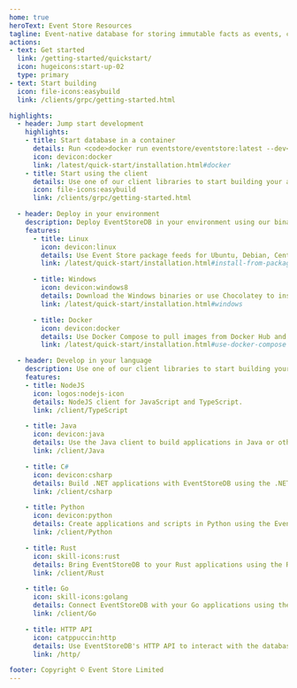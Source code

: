 ```yaml
---
home: true
heroText: Event Store Resources
tagline: Event-native database for storing immutable facts as events, complex event processing, and event-driven architectures.
actions:
- text: Get started
  link: /getting-started/quickstart/
  icon: hugeicons:start-up-02
  type: primary
- text: Start building
  icon: file-icons:easybuild
  link: /clients/grpc/getting-started.html

highlights:
  - header: Jump start development
    highlights:
    - title: Start database in a container
      details: Run <code>docker run eventstore/eventstore:latest --dev</code> to start EventStoreDB in developers mode.
      icon: devicon:docker
      link: /latest/quick-start/installation.html#docker
    - title: Start using the client
      details: Use one of our client libraries to start building your application.
      icon: file-icons:easybuild
      link: /clients/grpc/getting-started.html

  - header: Deploy in your environment
    description: Deploy EventStoreDB in your environment using our binaries, Docker Compose, or Kubernetes Operator.
    features:
      - title: Linux
        icon: devicon:linux
        details: Use Event Store package feeds for Ubuntu, Debian, CentOS, and Red Hat Enterprise Linux.
        link: /latest/quick-start/installation.html#install-from-packagecloud

      - title: Windows
        icon: devicon:windows8
        details: Download the Windows binaries or use Chocolatey to install EventStoreDB.
        link: /latest/quick-start/installation.html#windows

      - title: Docker
        icon: devicon:docker
        details: Use Docker Compose to pull images from Docker Hub and run EventStoreDB in containers.
        link: /latest/quick-start/installation.html#use-docker-compose

  - header: Develop in your language
    description: Use one of our client libraries to start building your application.
    features:
    - title: NodeJS
      icon: logos:nodejs-icon
      details: NodeJS client for JavaScript and TypeScript.
      link: /client/TypeScript

    - title: Java
      icon: devicon:java
      details: Use the Java client to build applications in Java or other JVM languages.
      link: /client/Java

    - title: C#
      icon: devicon:csharp
      details: Build .NET applications with EventStoreDB using the .NET client for latest .NET and legacy .NET Framework.
      link: /client/csharp

    - title: Python
      icon: devicon:python
      details: Create applications and scripts in Python using the EventStoreDB client.
      link: /client/Python

    - title: Rust
      icon: skill-icons:rust
      details: Bring EventStoreDB to your Rust applications using the Rust client.
      link: /client/Rust

    - title: Go
      icon: skill-icons:golang
      details: Connect EventStoreDB with your Go applications using the Go client.
      link: /client/Go

    - title: HTTP API
      icon: catppuccin:http
      details: Use EventStoreDB's HTTP API to interact with the database using any language or stack.
      link: /http/

footer: Copyright © Event Store Limited
---
```

